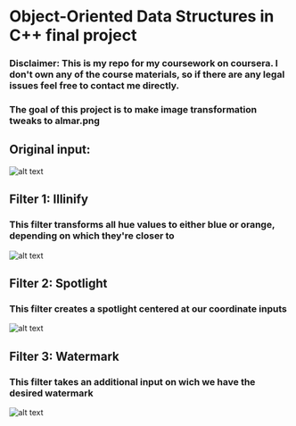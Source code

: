 # Object-Oriented Data Structures in C++ final project
### Disclaimer: This is my repo for my coursework on coursera. I don't own any of the course materials, so if there are any legal issues feel free to contact me directly. 
### The goal of this project is to make image transformation tweaks to almar.png
## Original input:
![alt text](https://github.com/patricia2602/image_processing/blob/master/image_transform/alma.png)
## Filter 1: Illinify
### This filter transforms all hue values to either blue or orange, depending on which they're closer to
![alt text](https://github.com/patricia2602/image_processing/blob/master/image_transform/out-illinify.png)
## Filter 2: Spotlight
### This filter creates a spotlight centered at our coordinate inputs
![alt text](https://github.com/patricia2602/image_processing/blob/master/image_transform/out-spotlight.png)
## Filter 3: Watermark
### This filter takes an additional input on wich we have the desired watermark
![alt text](https://github.com/patricia2602/image_processing/blob/master/image_transform/out-watermark.png)
